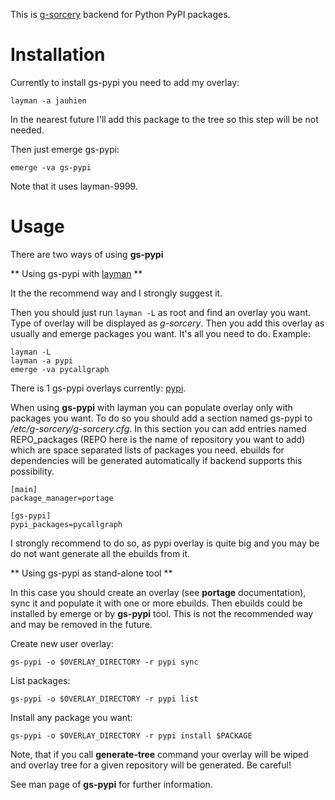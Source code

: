 This is [g-sorcery](https://github.com/jauhien/g-sorcery) backend for Python PyPI packages.


Installation
======================

Currently to install gs-pypi you need to add my overlay:

```
layman -a jauhien
```

In the nearest future I'll add this package to the tree so this step will be not needed.

Then just emerge gs-pypi:

```
emerge -va gs-pypi
```

Note that it uses layman-9999.


Usage
======================

There are two ways of using **gs-pypi**

** Using gs-pypi with [layman](https://wiki.gentoo.org/wiki/Layman) **

It the the recommend way and I strongly suggest it.

Then you should just run `layman -L` as
root and find an overlay you want. Type of overlay will be
displayed as *g-sorcery*. Then you add this overlay as
usually and emerge packages you want. It's all you need to do. Example:

```
layman -L
layman -a pypi
emerge -va pycallgraph
```

There is 1 gs-pypi overlays currently: [pypi](https://pypi.python.org/pypi).

When using **gs-pypi** with layman you can populate overlay only with packages you want.
To do so you should add a section named gs-pypi to */etc/g-sorcery/g-sorcery.cfg*.
In this section you can add entries named REPO_packages (REPO here is the name
of repository you want to add) which are space separated lists of packages you need. ebuilds for
dependencies will be generated automatically if backend supports this possibility.

```
[main]
package_manager=portage

[gs-pypi]
pypi_packages=pycallgraph
```
I strongly recommend to do so, as pypi overlay is quite big and you may be
do not want generate all the ebuilds from it.


** Using gs-pypi as stand-alone tool **

In this case you should create an overlay (see **portage** documentation), sync it and populate
it with one or more ebuilds. Then ebuilds could be installed by emerge or by **gs-pypi** tool.
This is not the recommended way and may be removed in the future.

Create new user overlay:

```
gs-pypi -o $OVERLAY_DIRECTORY -r pypi sync
```

List packages:

```
gs-pypi -o $OVERLAY_DIRECTORY -r pypi list
```

Install any package you want:

```
gs-pypi -o $OVERLAY_DIRECTORY -r pypi install $PACKAGE
```

Note, that if you call **generate-tree** command your overlay
will be wiped and overlay tree for a given repository will be generated. Be careful!

See man page of **gs-pypi** for further information.
